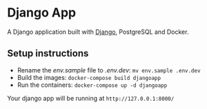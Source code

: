# Django App

A Django application built with [Django](https://www.djangoproject.com/), PostgreSQL and Docker.

## Setup instructions

- Rename the _env.sample_ file to _.env.dev_: `mv env.sample .env.dev`
- Build the images: `docker-compose build djangoapp`
- Run the containers: `docker-compose up -d djangoapp`

Your django app will be running at `http://127.0.0.1:8000/`